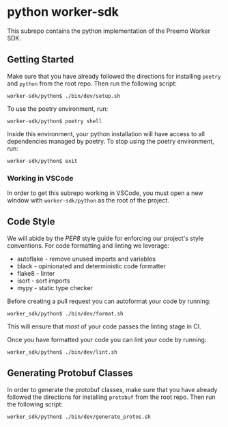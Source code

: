# python worker-sdk

This subrepo contains the python implementation of the Preemo Worker SDK.

## Getting Started

Make sure that you have already followed the directions for installing `poetry` and `python` from the root repo.
Then run the following script:

```shell
worker-sdk/python$ ./bin/dev/setup.sh
```

To use the poetry environment, run:

```shell
worker-sdk/python$ poetry shell
```

Inside this environment, your python installation will have access to all dependencies managed by poetry.
To stop using the poetry environment, run:

```shell
worker-sdk/python$ exit
```

### Working in VSCode

In order to get this subrepo working in VSCode, you must open a new window with `worker-sdk/python` as the root of the project.

## Code Style

We will abide by the _PEP8_ style guide for enforcing our project's style conventions.
For code formatting and linting we leverage:

- autoflake - remove unused imports and variables
- black - opinionated and deterministic code formatter
- flake8 - linter
- isort - sort imports
- mypy - static type checker

Before creating a pull request you can autoformat your code by running:

```shell
worker_sdk/python$ ./bin/dev/format.sh
```

This will ensure that _most_ of your code passes the linting stage in CI.

Once you have formatted your code you can lint your code by running:

```shell
worker_sdk/python$ ./bin/dev/lint.sh
```

## Generating Protobuf Classes

In order to generate the protobuf classes, make sure that you have already followed the directions for installing `protobuf` from the root repo.
Then run the following script:

```shell
worker_sdk/python$ ./bin/dev/generate_protos.sh
```

